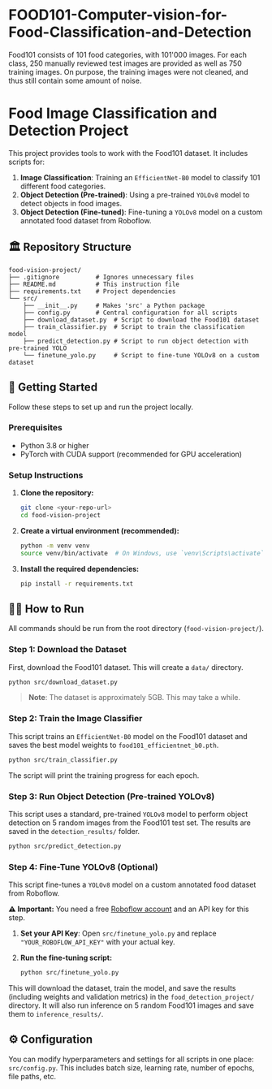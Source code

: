 # FOOD101-Computer-vision-for-Food-Classification-and-Detection
Food101 consists of 101 food categories, with 101'000 images. For each class, 250 manually reviewed test images are provided as well as 750 training images. On purpose, the training images were not cleaned, and thus still contain some amount of noise.
# Food Image Classification and Detection Project

This project provides tools to work with the Food101 dataset. It includes scripts for:
1.  **Image Classification**: Training an `EfficientNet-B0` model to classify 101 different food categories.
2.  **Object Detection (Pre-trained)**: Using a pre-trained `YOLOv8` model to detect objects in food images.
3.  **Object Detection (Fine-tuned)**: Fine-tuning a `YOLOv8` model on a custom annotated food dataset from Roboflow.

## 🏛️ Repository Structure

```
food-vision-project/
├── .gitignore          # Ignores unnecessary files
├── README.md           # This instruction file
├── requirements.txt    # Project dependencies
└── src/
    ├── __init__.py     # Makes 'src' a Python package
    ├── config.py       # Central configuration for all scripts
    ├── download_dataset.py  # Script to download the Food101 dataset
    ├── train_classifier.py  # Script to train the classification model
    ├── predict_detection.py # Script to run object detection with pre-trained YOLO
    └── finetune_yolo.py     # Script to fine-tune YOLOv8 on a custom dataset
```

## 🚀 Getting Started

Follow these steps to set up and run the project locally.

### **Prerequisites**

* Python 3.8 or higher
* PyTorch with CUDA support (recommended for GPU acceleration)

### **Setup Instructions**

1.  **Clone the repository:**
    ```bash
    git clone <your-repo-url>
    cd food-vision-project
    ```

2.  **Create a virtual environment (recommended):**
    ```bash
    python -m venv venv
    source venv/bin/activate  # On Windows, use `venv\Scripts\activate`
    ```

3.  **Install the required dependencies:**
    ```bash
    pip install -r requirements.txt
    ```

## 🏃‍♀️ How to Run

All commands should be run from the root directory (`food-vision-project/`).

### **Step 1: Download the Dataset**

First, download the Food101 dataset. This will create a `data/` directory.

```bash
python src/download_dataset.py
```
> **Note**: The dataset is approximately 5GB. This may take a while.

### **Step 2: Train the Image Classifier**

This script trains an `EfficientNet-B0` model on the Food101 dataset and saves the best model weights to `food101_efficientnet_b0.pth`.

```bash
python src/train_classifier.py
```
The script will print the training progress for each epoch.

### **Step 3: Run Object Detection (Pre-trained YOLOv8)**

This script uses a standard, pre-trained `YOLOv8` model to perform object detection on 5 random images from the Food101 test set. The results are saved in the `detection_results/` folder.

```bash
python src/predict_detection.py
```

### **Step 4: Fine-Tune YOLOv8 (Optional)**

This script fine-tunes a `YOLOv8` model on a custom annotated food dataset from Roboflow.

**⚠️ Important:** You need a free [Roboflow account](https://roboflow.com/) and an API key for this step.

1.  **Set your API Key**: Open `src/finetune_yolo.py` and replace `"YOUR_ROBOFLOW_API_KEY"` with your actual key.

2.  **Run the fine-tuning script:**
    ```bash
    python src/finetune_yolo.py
    ```
This will download the dataset, train the model, and save the results (including weights and validation metrics) in the `food_detection_project/` directory. It will also run inference on 5 random Food101 images and save them to `inference_results/`.

## ⚙️ Configuration

You can modify hyperparameters and settings for all scripts in one place: `src/config.py`. This includes batch size, learning rate, number of epochs, file paths, etc.
